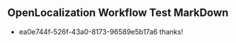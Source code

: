 ## OpenLocalization Workflow Test MarkDown
* ea0e744f-526f-43a0-8173-96589e5b17a6 thanks!

<!--HONumber=Aug16_HO1-->


